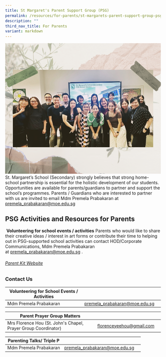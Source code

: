 ```yaml
---
title: St Margaret's Parent Support Group (PSG)
permalink: /resources/for-parents/st-margarets-parent-support-group-psg-holder/
description: ""
third_nav_title: For Parents
variant: markdown
---
```


![](/images/Edit_1.png)St. Margaret’s School (Secondary) strongly believes that strong home-school partnership is essential for the holistic development of our students. Opportunities are available for parents/guardians to partner and support the school’s programmes. Parents / Guardians who are interested to partner with us are invited to email Mdm Premela Prabakaran at premela_prabakaran@moe.edu.sg

PSG Activities and Resources for Parents
----------------------------------------
&nbsp;**Volunteering for school events / activities**
 Parents who would like to&nbsp;share their creative ideas / interest in art forms or contribute their time to helping out in PSG-supported school activities can contact HOD/Corporate Communications, Mdm Premela Prabakaran at&nbsp;[premela\_prabakaran@moe.edu.sg](mailto:premela_prabakaran@moe.edu.sg)&nbsp;.
 ###### [Parent Kit Website](https://www.moe.gov.sg/parentkit)
 
 ### Contact Us
 

| Volunteering for School Events / Activities |  |  |
| -------- | -------- | -------- |
| Mdm Premela Prabakaran     | [premela\_prabakaran@moe.edu.sg](mailto:premela_prabakaran@moe.edu.sg)     |      |

| **Parent Prayer Group Matters** |  |  |
| -------- | -------- | -------- |
| Mrs Florence Hou (St. John's Chapel, Prayer Group Coordinator)  <br>    | [florenceyeehou@gmail.com](mailto:florenceyeehou@gmail.com)

| **Parenting Talks/ Triple P** |  |  |
| -------- | -------- | -------- |
| Mdm Premela Prabakaran <br>     | [premela\_prabakaran@moe.edu.sg](mailto:premela_prabakaran@moe.edu.sg)